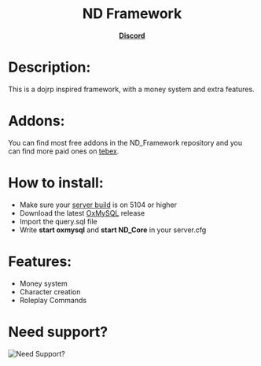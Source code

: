 <h1 align='center'>ND Framework</h1>
<p align='center'><b><a href="discord.gg/nc82d8zvjm">Discord</a></b>

# Description:
This is a dojrp inspired framework, with a money system and extra features.

# Addons:
You can find most free addons in the ND_Framework repository and you can find more paid ones on [tebex](https://andyyy.tebex.io/category/fivem-scripts?currency=USD).

# How to install:
* Make sure your [server build](https://runtime.fivem.net/artifacts/fivem/build_server_windows/master/) is on 5104 or higher
* Download the latest [OxMySQL](https://github.com/overextended/oxmysql/releases) release
* Import the query.sql file
* Write **start oxmysql** and **start ND_Core** in your server.cfg
  
# Features:
* Money system
* Character creation
* Roleplay Commands

# Need support?
![Need Support?](https://user-images.githubusercontent.com/86536434/147299047-73691b78-2690-4786-b58b-27d24e48a0d2.png)

</p>

